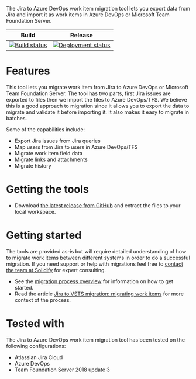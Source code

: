 The Jira to Azure DevOps work item migration tool lets you export data from Jira and import it as work items in Azure DevOps or Microsoft Team Foundation Server.

|Build|Release|
|---|---|
|[![Build status](https://dev.azure.com/solidify/Internal/_apis/build/status/Tools/DevOps.Migration.JiraVSTS)](https://dev.azure.com/solidify/Internal/_build/latest?definitionId=39)|[![Deployment status](https://vsrm.dev.azure.com/solidify/_apis/public/Release/badge/430a0fc1-6d24-414b-9bef-8afa19eb4b15/19/45)](https://dev.azure.com/solidify/Internal/_releases2?definitionId=19&view=all&_a=releases)|

# Features

This tool lets you migrate work item from Jira to Azure DevOps or Microsoft Team Foundation Server. The tool has two parts, first Jira issues are exported to files then we import the files to Azure DevOps/TFS. We believe this is a good approach to migration since it allows you to export the data to migrate and validate it before importing it. It also makes it easy to migrate in batches.

Some of the capabilities include:

- Export Jira issues from Jira queries
- Map users from Jira to users in Azure DevOps/TFS
- Migrate work item field data
- Migrate links and attachments
- Migrate history

# Getting the tools

* Download [the latest release from GitHub](https://github.com/solidify/jira-azuredevops-migrator/releases) and extract the files to your local workspace.

# Getting started

The tools are provided as-is but will require detailed understanding of how to migrate work items between different systems in order to do a successful migration. If you need support or help with migrations feel free to [contact the team at Solidify](mailto:info@solidify.se) for expert consulting.

* See the [migration process overview](https://github.com/solidify/jira-azuredevops-migrator/docs/overview.md) for information on how to get started.
* Read the article [Jira to VSTS migration: migrating work items](https://solidify.se/jira-to-vsts-migration-work-items/) for more context of the process.

# Tested with

The Jira to Azure DevOps work item migration tool has been tested on the following configurations:

- Atlassian Jira Cloud
- Azure DevOps
- Team Foundation Server 2018 update 3